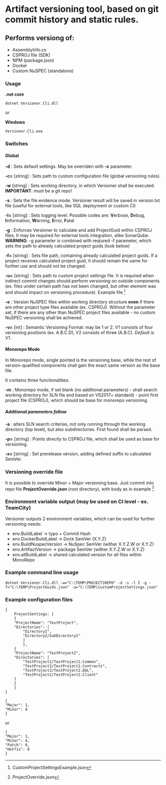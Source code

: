# Artifact versioning tool, based on git commit history and static rules.

## Performs versiong of:
- AssemblyInfo.cs
- CSPROJ file (SDK)
- NPM (package.json)
- Docker
- Custom NuSPEC (standalone)

### Usage

**.net core**
```
dotnet Versioner.Cli.dll
```
or

**Windows**
```
Versioner.Cli.exe
```

### Switches

#### Global

**-d** : Sets default settings. May be overriden with **-c** parameter.

**-c=** [string] : Sets path to custom configuration file (global versioning rules).

**-w** [string] : Sets working directory, in which Versioner shall be executed. **IMPORTANT**: must be a git repo!

**-s** :  Sets the file evidence mode. Versioner result will be saved in version.txt file (useful for external tools, like SQL deployment or custom CI)

**-l=** [string] : Sets logging level. Possible codes are: **V**erbose, **D**ebug, **I**information, **W**arning, **E**rror, **F**atal

**-g** :  Enforces Versioner to calculate and add ProjectGuid within CSPROJ files. It may be required for external tools integration, alike SonarQube. **WARNING**: -g parameter is combined with reqiured -f parameter, which sets the path to already calculated project guids (look below)

**-f=** [string] : Sets file path, containing already calculated project guids. If a project receives calculated project guid, it should remain the same for further use and should not be changed.

**-u=** [string] : Sets path to custom project settings file. It is required when indirect commit changes should perform versioning on outside components (ex. files under certain path has not been changed, but other element was and should impact on versioning procedure). Example file [^1]

**-e** : Version NuSPEC files within working directory structure **even** if there are other project type files available (ex. CSPROJ). Without the parameter set, if there are any other than NuSPEC project files available - no custom NuSPEC versioning shall be achieved.

**-v=** [int] : Semantic Versioning Format: may be 1 or 2. V1 consists of four versioning positions (ex. A.B.C.D), V2 consists of three (A.B.C). *Default is V1*.

#### Monorepo Mode

In Monorepo mode, single pointed is the versioning base, while the rest of version-qualified components shall gain the exact same version as the base file.

It contains three functionalities:

**-m** : Monorepo mode, if set blank (no additional parameters) - shall search working directory for SLN file and based on VS2017+ standard) - point first project file (CSPROJ), which should be base for monorepo versioning.

##### Additional parameters follow

**-a** : alters SLN search criterias, not only running through the working directory (top level), but also subdirectories. First found shall be parsed.

**-p=** [string] : Points directly to CSPROJ file, which shall be used as base for versioning.

**-x=** [string] : Set prerelease version, adding defined suffix to calculated SemVer.


### Versioning override file

It is possible to override Minor + Major versioning base. Just commit into repo file **ProjectOverride.json** (root directory), with body as in example [^2]


### Environment variable output (may be used on CI level - ex. TeamCity)

Versioner outputs 2 environment variables, which can be used for further versioning needs:

- env.BuildLabel → typo + Commit Hash
- env.DockerBuildLabel → Dock SemVer (X.Y.Z)
- env.BuildNuspecVersion → NuSpec SemVer (wither X.Y.Z.W or X.Y.Z)
- env.ArtifactVersion → package SemVer (wither X.Y.Z.W or X.Y.Z)
- env.allBuildLabel → shared calculated version for all files within MonoRepo


### Example command line usage
```
dotnet Versioner.Cli.dll -w="C:\TEMP\PROJECT1REPO" -d -s -l I -g -f="C:\TEMP\ProjectGuids.json" -u="C:\TEMP\CustomProjectSettings.json"
```

### Example configuration files

[^1]: CustomProjectSettingsExample.json
```
{
    ProjectSettings: [
    {
    "ProjectName": "TestProject",
    "Directories": [
        "Directory1",
        "Directory2/SubDirectory1"
        ]
        },
    {
    "ProjectName": "TestProject2",
    "Directories": [
        "TestProject2/TestProject2.Common",
        "TestProject2/TestProject2.Contracts",
        "TestProject2/TestProject2.DAL",
        "TestProject2/TestProject2.Client"
    ]
    }
    ]
}
```

[^2]: ProjectOverride.json
```
{
"Major": 1,
"Minor": 4
}
```

or

```
{
"Major": 1,
"Minor": 4,
"Patch": 0,
"Hotfix": 0
}
```
